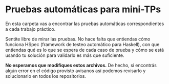 # Pruebas automáticas para mini-TPs

En esta carpeta vas a encontrar las pruebas automáticas correspondientes a cada trabajo práctico.

Sentite libre de mirar las pruebas. No hace falta que entiendas cómo funciona HSpec (framework de testeo automático para Haskell), con que entiendas qué es lo que se espera de cada caso de prueba y cómo se está usando tu solución para validarlo es más que suficiente.

**No esperamos que modifiques estos archivos.** De hecho, si encontrás algún error en el código provisto avisanos así podemos revisarlo y solucionarlo en todos los repositorios.